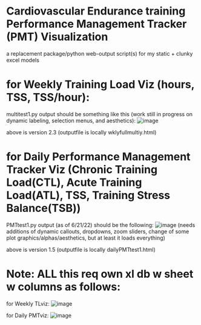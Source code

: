 
# Cardiovascular Endurance training Performance Management Tracker (PMT) Visualization 
 a replacement package/python web-output script(s) for my static + clunky excel models 

# for Weekly Training Load Viz (hours, TSS, TSS/hour):
multitest1.py output should be something like this (work still in progress on dynamic labeling, selection menus, and aesthetics):
![image](https://user-images.githubusercontent.com/87039043/174426082-ecdd2e51-424e-4310-8bab-f60a645ff794.png)

above is version 2.3 (outputfile is locally wklyfullmultiy.html)

# for Daily Performance Management Tracker Viz (Chronic Training Load(CTL), Acute Training Load(ATL), TSS, Training Stress Balance(TSB))
PMTtest1.py output (as of 6/21/22) should be the following:
![image](https://user-images.githubusercontent.com/87039043/174735390-23cd4830-9848-4e69-92c4-05eeabf66d0c.png)
(needs additions of dynamic callouts, dropdowns, zoom sliders, change of some plot graphics/alphas/aesthetics, but at least it loads everything)

above is version 1.5 (outputfile is locally dailyPMTtest1.html)

# Note: ALL this req own xl db w sheet w columns as follows:
for Weekly TLviz:
![image](https://user-images.githubusercontent.com/87039043/174553877-96bfed2c-2803-425e-8a95-c8b7515f8f69.png)      
                  
for Daily PMTviz:
![image](https://user-images.githubusercontent.com/87039043/174553644-8ca2c210-23fd-48d1-819d-aaee6c7997fb.png)
